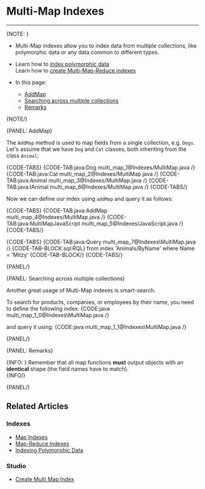 # Multi-Map Indexes
---

{NOTE: }

* Multi-Map indexes allow you to index data from multiple collections, 
  like polymorphic data or any data common to different types.  

* Learn how to [index polymorphic data](../indexes/indexing-polymorphic-data)  
  Learn how to [create Multi-Map-Reduce indexes](../indexes/map-reduce-indexes#creating-multi-map-reduce-indexes)  

* In this page:
  * [AddMap](../indexes/multi-map-indexes#addmap)
  * [Searching across multiple collections](../indexes/multi-map-indexes#searching-across-multiple-collections)
  * [Remarks](../indexes/multi-map-indexes#remarks)

{NOTE/}

{PANEL: AddMap}

The `AddMap` method is used to map fields from a single collection, e.g. `Dogs`.
Let's assume that we have `Dog` and `Cat` classes, both inheriting from the class `Animal`:

{CODE-TABS}
{CODE-TAB:java:Dog multi_map_1@Indexes/MultiMap.java /}
{CODE-TAB:java:Cat multi_map_2@Indexes/MultiMap.java /}
{CODE-TAB:java:Animal multi_map_3@Indexes/MultiMap.java /}
{CODE-TAB:java:IAnimal multi_map_6@Indexes/MultiMap.java /}
{CODE-TABS/}

Now we can define our index using `addMap` and query it as follows:

{CODE-TABS}
{CODE-TAB:java:AddMap multi_map_4@Indexes/MultiMap.java /}
{CODE-TAB:java:MultiMapJavaScript multi_map_5@Indexes/JavaScript.java /}
{CODE-TABS/}

{CODE-TABS}
{CODE-TAB:java:Query multi_map_7@Indexes\MultiMap.java /}
{CODE-TAB-BLOCK:sql:RQL}
from index 'Animals/ByName'
where Name = 'Mitzy'
{CODE-TAB-BLOCK/}
{CODE-TABS/}

{PANEL/}

{PANEL: Searching across multiple collections}

Another great usage of Multi-Map indexes is smart-search.  

To search for products, companies, or employees by their name, you need to define the following index:
{CODE:java multi_map_1_0@Indexes\MultiMap.java /}

and query it using:
{CODE:java multi_map_1_1@Indexes\MultiMap.java /}

{PANEL/}

{PANEL: Remarks}

{INFO: }
Remember that all map functions **must** output objects 
with an **identical** shape (the field names have to match).  
{INFO/}

{PANEL/}

## Related Articles

### Indexes
- [Map Indexes](../indexes/map-indexes)
- [Map-Reduce Indexes](../indexes/map-reduce-indexes)
- [Indexing Polymorphic Data](../indexes/indexing-polymorphic-data)

### Studio
- [Create Multi Map Index](../studio/database/indexes/create-multi-map-index)
